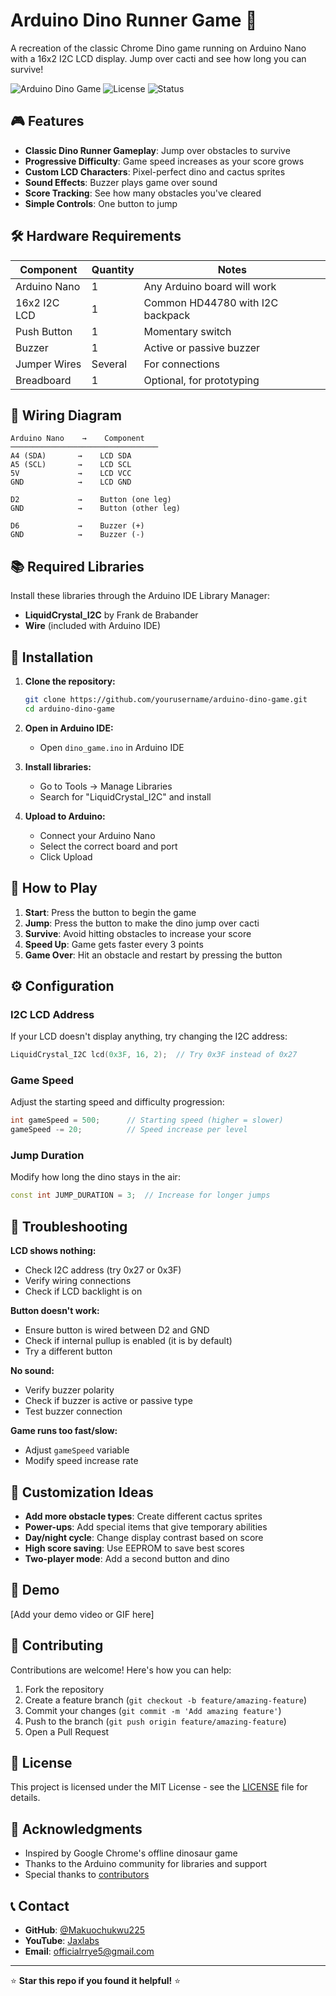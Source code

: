 # Arduino Dino Runner Game 🦕

A recreation of the classic Chrome Dino game running on Arduino Nano with a 16x2 I2C LCD display. Jump over cacti and see how long you can survive!

![Arduino Dino Game](https://img.shields.io/badge/Arduino-Nano-blue) ![License](https://img.shields.io/badge/License-MIT-green) ![Status](https://img.shields.io/badge/Status-Working-brightgreen)

## 🎮 Features

- **Classic Dino Runner Gameplay**: Jump over obstacles to survive
- **Progressive Difficulty**: Game speed increases as your score grows
- **Custom LCD Characters**: Pixel-perfect dino and cactus sprites
- **Sound Effects**: Buzzer plays game over sound
- **Score Tracking**: See how many obstacles you've cleared
- **Simple Controls**: One button to jump

## 🛠 Hardware Requirements

| Component | Quantity | Notes |
|-----------|----------|-------|
| Arduino Nano | 1 | Any Arduino board will work |
| 16x2 I2C LCD | 1 | Common HD44780 with I2C backpack |
| Push Button | 1 | Momentary switch |
| Buzzer | 1 | Active or passive buzzer |
| Jumper Wires | Several | For connections |
| Breadboard | 1 | Optional, for prototyping |

## 🔌 Wiring Diagram

```
Arduino Nano    →    Component
─────────────────────────────────
A4 (SDA)       →    LCD SDA
A5 (SCL)       →    LCD SCL
5V             →    LCD VCC
GND            →    LCD GND

D2             →    Button (one leg)
GND            →    Button (other leg)

D6             →    Buzzer (+)
GND            →    Buzzer (-)
```

## 📚 Required Libraries

Install these libraries through the Arduino IDE Library Manager:

- **LiquidCrystal_I2C** by Frank de Brabander
- **Wire** (included with Arduino IDE)

## 🚀 Installation

1. **Clone the repository:**
   ```bash
   git clone https://github.com/yourusername/arduino-dino-game.git
   cd arduino-dino-game
   ```

2. **Open in Arduino IDE:**
   - Open `dino_game.ino` in Arduino IDE

3. **Install libraries:**
   - Go to Tools → Manage Libraries
   - Search for "LiquidCrystal_I2C" and install

4. **Upload to Arduino:**
   - Connect your Arduino Nano
   - Select the correct board and port
   - Click Upload

## 🎯 How to Play

1. **Start**: Press the button to begin the game
2. **Jump**: Press the button to make the dino jump over cacti
3. **Survive**: Avoid hitting obstacles to increase your score
4. **Speed Up**: Game gets faster every 3 points
5. **Game Over**: Hit an obstacle and restart by pressing the button

## ⚙️ Configuration

### I2C LCD Address
If your LCD doesn't display anything, try changing the I2C address:
```cpp
LiquidCrystal_I2C lcd(0x3F, 16, 2);  // Try 0x3F instead of 0x27
```

### Game Speed
Adjust the starting speed and difficulty progression:
```cpp
int gameSpeed = 500;      // Starting speed (higher = slower)
gameSpeed -= 20;          // Speed increase per level
```

### Jump Duration
Modify how long the dino stays in the air:
```cpp
const int JUMP_DURATION = 3;  // Increase for longer jumps
```

## 🐛 Troubleshooting

**LCD shows nothing:**
- Check I2C address (try 0x27 or 0x3F)
- Verify wiring connections
- Check if LCD backlight is on

**Button doesn't work:**
- Ensure button is wired between D2 and GND
- Check if internal pullup is enabled (it is by default)
- Try a different button

**No sound:**
- Verify buzzer polarity
- Check if buzzer is active or passive type
- Test buzzer connection

**Game runs too fast/slow:**
- Adjust `gameSpeed` variable
- Modify speed increase rate

## 🎨 Customization Ideas

- **Add more obstacle types**: Create different cactus sprites
- **Power-ups**: Add special items that give temporary abilities
- **Day/night cycle**: Change display contrast based on score
- **High score saving**: Use EEPROM to save best scores
- **Two-player mode**: Add a second button and dino

## 📸 Demo

[Add your demo video or GIF here]

## 🤝 Contributing

Contributions are welcome! Here's how you can help:

1. Fork the repository
2. Create a feature branch (`git checkout -b feature/amazing-feature`)
3. Commit your changes (`git commit -m 'Add amazing feature'`)
4. Push to the branch (`git push origin feature/amazing-feature`)
5. Open a Pull Request

## 📄 License

This project is licensed under the MIT License - see the [LICENSE](LICENSE) file for details.

## 🙏 Acknowledgments

- Inspired by Google Chrome's offline dinosaur game
- Thanks to the Arduino community for libraries and support
- Special thanks to [contributors](CONTRIBUTORS.md)

## 📞 Contact

- **GitHub**: [@Makuochukwu225](https://github.com/Makuochukwu225)
- **YouTube**: [Jaxlabs](https://www.youtube.com/@JaxLabs308)
- **Email**: officialrrye5@gmail.com

---

⭐ **Star this repo if you found it helpful!** ⭐
